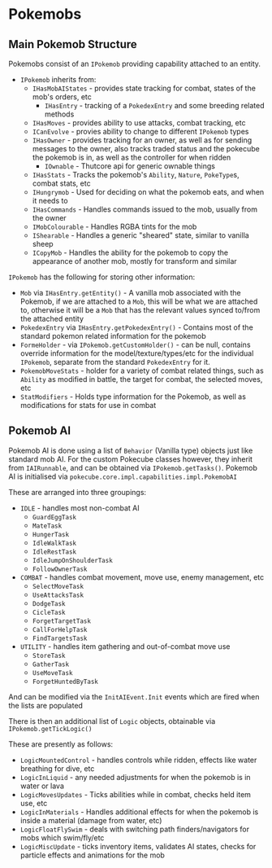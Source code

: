 # Pokemobs

## Main Pokemob Structure

Pokemobs consist of an `IPokemob` providing capability attached to an entity.

- `IPokemob` inherits from:
  - `IHasMobAIStates` - provides state tracking for combat, states of the mob's orders, etc
    - `IHasEntry` - tracking of a `PokedexEntry` and some breeding related methods
  - `IHasMoves` - provides ability to use attacks, combat tracking, etc
  - `ICanEvolve` - provies ability to change to different `IPokemob` types
  - `IHasOwner` - provides tracking for an owner, as well as for sending messages to the owner, also tracks traded status and the pokecube the pokemob is in, as well as the controller for when ridden
    - `IOwnable` - Thutcore api for generic ownable things
  - `IHasStats` - Tracks the pokemob's `Ability`, `Nature`, `PokeType`s, combat stats, etc
  - `IHungrymob` - Used for deciding on what the pokemob eats, and when it needs to
  - `IHasCommands` - Handles commands issued to the mob, usually from the owner
  - `IMobColourable` - Handles RGBA tints for the mob
  - `IShearable` - Handles a generic "sheared" state, similar to vanilla sheep
  - `ICopyMob` - Handles the ability for the pokemob to copy the appearance of another mob, mostly for transform and similar

`IPokemob` has the following for storing other information:

- `Mob` via `IHasEntry.getEntity()` - A vanilla mob associated with the Pokemob, if we are attached to a `Mob`, this will be what we are attached to, otherwise it will be a `Mob` that has the relevant values synced to/from the attached entity
- `PokedexEntry` via `IHasEntry.getPokedexEntry()` - Contains most of the standard pokemon related information for the pokemob
- `FormeHolder` - via `IPokemob.getCustomHolder()` - can be null, contains override information for the model/texture/types/etc for the individual `IPokemob`, separate from the standard `PokedexEntry` for it.
- `PokemobMoveStats` - holder for a variety of combat related things, such as `Ability` as modified in battle, the target for combat, the selected moves, etc
- `StatModifiers` - Holds type information for the Pokemob, as well as modifications for stats for use in combat

## Pokemob AI

Pokemob AI is done using a list of `Behavior` (Vanilla type) objects just like standard mob AI. For the custom Pokecube classes however, they inherit from `IAIRunnable`, and can be obtained via `IPokemob.getTasks()`. Pokemob AI is initialised via `pokecube.core.impl.capabilities.impl.PokemobAI`

These are arranged into three groupings:

- `IDLE` - handles most non-combat AI
    - `GuardEggTask`
    - `MateTask`
    - `HungerTask`
    - `IdleWalkTask`
    - `IdleRestTask`
    - `IdleJumpOnShoulderTask`
    - `FollowOwnerTask`
- `COMBAT` - handles combat movement, move use, enemy management, etc
    - `SelectMoveTask`
    - `UseAttacksTask`
    - `DodgeTask`
    - `CicleTask`
    - `ForgetTargetTask`
    - `CallForHelpTask`
    - `FindTargetsTask`
- `UTILITY` - handles item gathering and out-of-combat move use
    - `StoreTask`
    - `GatherTask`
    - `UseMoveTask`
    - `ForgetHuntedByTask`

And can be modified via the `InitAIEvent.Init` events which are fired when the lists are populated

There is then an additional list of `Logic` objects, obtainable via `IPokemob.getTickLogic()`

These are presently as follows:
- `LogicMountedControl` - handles controls while ridden, effects like water breathing for dive, etc
- `LogicInLiquid` - any needed adjustments for when the pokemob is in water or lava
- `LogicMovesUpdates` - Ticks abilities while in combat, checks held item use, etc
- `LogicInMaterials` - Handles additional effects for when the pokemob is inside a material (damage from water, etc)
- `LogicFloatFlySwim` - deals with switching path finders/navigators for mobs which swim/fly/etc
- `LogicMiscUpdate` - ticks inventory items, validates AI states, checks for particle effects and animations for the mob